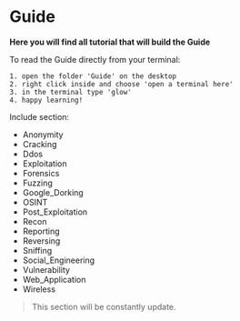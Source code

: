 # Guide

**Here you will find all tutorial that will build the Guide**

To read the Guide directly from your terminal:
```
1. open the folder 'Guide' on the desktop
2. right click inside and choose 'open a terminal here'
3. in the terminal type 'glow'
4. happy learning!
```

Include section:

* Anonymity
* Cracking
* Ddos
* Exploitation
* Forensics
* Fuzzing
* Google_Dorking
* OSINT
* Post_Exploitation
* Recon
* Reporting
* Reversing
* Sniffing
* Social_Engineering
* Vulnerability
* Web_Application
* Wireless

> This section will be constantly update.